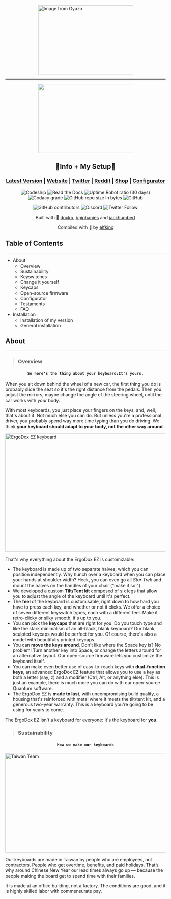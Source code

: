 <p><a href="https://gyazo.com/c16926425ba0d8e454c95c16e94c9818"><img src="https://i.gyazo.com/c16926425ba0d8e454c95c16e94c9818.png" alt="Image from Gyazo" width="299" style="display: block; margin-left: auto; margin-right: auto;" height="218" /></a></p>
<hr />
<p align="center">
  <img width="299" height="218" src="https://i.gyazo.com/c16926425ba0d8e454c95c16e94c9818.png">
</p>
<h2 style="text-align: center;">💙Info + My Setup💙</h2>
<h3 style="text-align: center;"><a href="https://configure.ergodox-ez.com/layouts/KBOw/latest/0">Latest Version</a> |&nbsp;<a href="https://ergodox-ez.com/">Website</a> | <a href="https://twitter.com/ergodoxez">Twitter</a> | <a href="https://www.reddit.com/r/ergodox/">Reddit</a> | <a href="https://ergodox-ez.com/pages/customize">Shop</a> | <a href="https://configure.ergodox-ez.com/layouts/default/latest/0">Configurator</a></h3>
<p style="text-align: center;"><img alt="Codeship" src="https://img.shields.io/codeship/b9aa7070-2040-0137-f6c2-1e2b4f29ab56.svg?label=build&amp;logo=codeship&amp;style=for-the-badge" /> <img alt="Read the Docs" src="https://img.shields.io/readthedocs/ergodox.svg?logo=github&amp;style=for-the-badge" /> <img alt="Uptime Robot ratio (30 days)" src="https://img.shields.io/uptimerobot/ratio/m782080821-e4f43c6ecab13524d299c154.svg?logo=cloudflare&amp;logoColor=white&amp;style=for-the-badge" /> <img alt="Codacy grade" src="https://img.shields.io/codacy/grade/182637fd6f08472da92a7ea25100c6ef.svg?logo=codacy&amp;style=for-the-badge" /> <img alt="GitHub repo size in bytes" src="https://img.shields.io/github/repo-size/elfkinx/ergodox.svg?color=green&amp;logo=github&amp;style=for-the-badge" /> <img alt="GitHub" src="https://img.shields.io/github/license/elfkinx/ergodox.svg?color=green&amp;logo=eclipse&amp;style=for-the-badge" /></p>
<p style="text-align: center;"><img alt="GitHub contributors" src="https://img.shields.io/github/contributors/elfkinx/ergodox.svg?color=green&amp;logo=github&amp;style=for-the-badge" /> <img alt="Discord" src="https://img.shields.io/discord/440868230475677696.svg?logo=discord&amp;style=for-the-badge" /> <img alt="Twitter Follow" src="https://img.shields.io/twitter/follow/liamghealy.svg?logo=twitter&amp;logoColor=white&amp;style=for-the-badge" /></p>
<p style="text-align: center;">Built with&nbsp;💙 <a href="https://github.com/doxkb">doxkb</a>, <a href="http://bathroomepiphanies.com/">bpiphanies</a>&nbsp;and&nbsp;<a href="https://github.com/jackhumbert">jackhumbert</a></p>
<p style="text-align: center;">Compiled with&nbsp;💙 by <a href="https://github.com/elfkinx">elfkinx</a></p>
<p style="text-align: left;"></p>
<h2 style="text-align: left;">Table of Contents</h2>
<hr />
<ul>
<li>About
<ul>
<li>Overview</li>
<li>Sustainability</li>
<li>Keyswitches</li>
<li>Change it yourself</li>
<li>Keycaps</li>
<li>Open-source firmware</li>
<li>Configurator</li>
<li>Testaments</li>
<li>FAQ</li>
</ul>
</li>
<li>Installation
<ul>
<li>Installation of my version</li>
<li>General installation</li>
</ul>
</li>
</ul>
<p></p>
<h2>About</h2>
<hr />
<blockquote>
<h3>Overview</h3>
</blockquote>
<h4 class="tagline" style="text-align: center;"><code>So here's the thing about your keyboard:<strong>It's yours.</strong></code></h4>
<p>When you sit down behind the wheel of a new car, the first thing you do is probably slide the seat so it's the right distance from the pedals. Then you adjust the mirrors, maybe change the angle of the steering wheel, until the car works with<span>&nbsp;</span><em>your</em><span>&nbsp;</span>body.</p>
<p>With most keyboards, you just place your fingers on the keys, and, well, that's about it. Not much else you can do. But unless you're a professional driver, you probably spend way more time typing than you do driving. We think<span>&nbsp;</span><strong>your keyboard should adapt to your body, not the other way around</strong>.</p>
<p><img src="https://cdn.shopify.com/s/files/1/1152/3264/files/ergodox_ez_08_1024x1024.jpg?5613299318556748972" alt="ErgoDox EZ keyboard" width="558" height="372" style="display: block; margin-left: auto; margin-right: auto;" /></p>
<p>That's why everything about the ErgoDox EZ is customizable:</p>
<ul>
<li>The keyboard is made up of two separate halves, which you can position independently. Why hunch over a keyboard when you can place your hands at shoulder width? Heck, you can even go all<span>&nbsp;</span><em>Star Trek</em><span>&nbsp;</span>and mount the halves on the handles of your chair ("make it so!").</li>
<li>We developed a custom<span>&nbsp;</span><strong>Tilt/Tent kit</strong><span>&nbsp;</span>composed of six legs that allow you to adjust the angle of the keyboard until it's perfect.</li>
<li>The<span>&nbsp;</span><strong>feel</strong><span>&nbsp;</span>of the keyboard is customisable, right down to how hard you have to press each key, and whether or not it clicks. We offer a choice of seven different keyswitch types, each with a different feel. Make it retro-clicky or silky smooth, it's up to you.</li>
<li>You can pick the<span>&nbsp;</span><strong>keycaps</strong><span>&nbsp;</span>that are right for you. Do you touch type and like the stark minimalism of an all-black, blank keyboard? Our blank, sculpted keycaps would be perfect for you. Of course, there's also a model with beautifully printed keycaps.</li>
<li>You can<span>&nbsp;</span><strong>move the keys around</strong>. Don't like where the Space key is? No problem! Turn another key into Space, or change the letters around for an alternative layout. Our open-source firmware lets you customize the keyboard itself.</li>
<li>You can make even better use of easy-to-reach keys with<span>&nbsp;</span><strong>dual-function keys</strong>, an advanced ErgoDox EZ feature that allows you to use a key as both a letter (say, z) and a modifier (Ctrl, Alt, or anything else). This is just an example, there is much more you can do with our open-source Quantum software.</li>
<li>The ErgoDox EZ is<span>&nbsp;</span><strong>made to last</strong>, with uncompromising build quality, a housing that's reinforced with metal where it meets the tilt/tent kit, and a generous two-year warranty. This is a keyboard you're going to be using for years to come.</li>
</ul>
<p>The ErgoDox EZ isn't a keyboard for everyone: It's the keyboard for<span>&nbsp;</span><strong>you</strong>.</p>
<blockquote>
<h3>Sustainability</h3>
</blockquote>
<h4 class="title" style="text-align: center;"><code>How we make our keyboards</code></h4>
<p><img src="https://cdn.shopify.com/s/files/1/1152/3264/t/25/assets/neat-taiwan-team.jpg?17225678919898917123" alt="Taiwan Team" class="framed-display" width="671" height="312" style="display: block; margin-left: auto; margin-right: auto;" /></p>
<div class="content offset">
<p>Our keyboards are made in Taiwan by people who are employees, not contractors. People who get overtime, benefits, and paid holidays. That&rsquo;s why around Chinese New Year our lead times always go up &mdash; because the people making the board get to spend time with their families.</p>
<p>It is made at an office building, not a factory. The conditions are good, and it is highly skilled labor with commensurate pay.</p>
</div>
